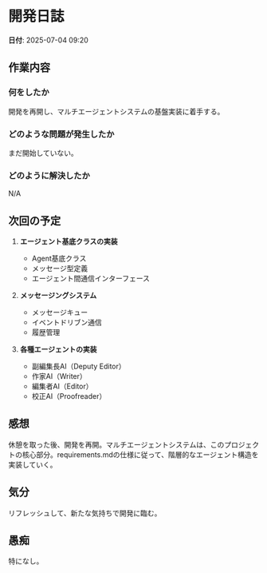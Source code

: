 # 開発日誌

**日付**: 2025-07-04 09:20

## 作業内容

### 何をしたか
開発を再開し、マルチエージェントシステムの基盤実装に着手する。

### どのような問題が発生したか
まだ開始していない。

### どのように解決したか
N/A

## 次回の予定

1. **エージェント基底クラスの実装**
   - Agent基底クラス
   - メッセージ型定義
   - エージェント間通信インターフェース

2. **メッセージングシステム**
   - メッセージキュー
   - イベントドリブン通信
   - 履歴管理

3. **各種エージェントの実装**
   - 副編集長AI（Deputy Editor）
   - 作家AI（Writer）
   - 編集者AI（Editor）
   - 校正AI（Proofreader）

## 感想

休憩を取った後、開発を再開。マルチエージェントシステムは、このプロジェクトの核心部分。requirements.mdの仕様に従って、階層的なエージェント構造を実装していく。

## 気分

リフレッシュして、新たな気持ちで開発に臨む。

## 愚痴

特になし。